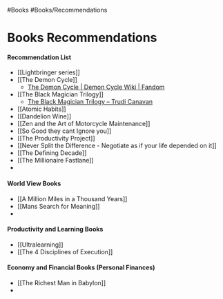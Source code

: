 #Books
#Books/Recommendations


# Books Recommendations


#### Recommendation List
- [[Lightbringer series]]
- [[The Demon Cycle]]
	- [The Demon Cycle | Demon Cycle Wiki | Fandom](https://thedemoncycle.fandom.com/wiki/The_Demon_Cycle)
- [[The Black Magician Trilogy]]
	- [The Black Magician Trilogy – Trudi Canavan](https://www.trudicanavan.com/books/the-black-magician-trilogy/)
- [[Atomic Habits]]
- [[Dandelion Wine]]
- [[Zen and the Art of Motorcycle Maintenance]]
- [[So Good they cant Ignore you]]
- [[The Productivity Project]]
- [[Never Split the Difference - Negotiate as if your life depended on it]]
- [[The Defining Decade]]
- [[The Millionaire Fastlane]]
- 

#### World View Books
- [[A Million Miles in a Thousand Years]]
- [[Mans Search for Meaning]]
- 

#### Productivity and Learning Books
- [[Ultralearning]]
- [[The 4 Disciplines of Execution]]


#### Economy and Financial Books (Personal Finances)
- [[The Richest Man in Babylon]]
- 